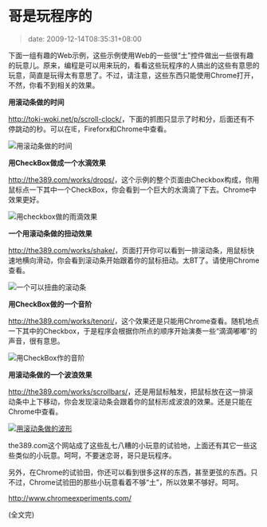 # 哥是玩程序的
>date: 2009-12-14T08:35:31+08:00


下面一组有趣的Web示例，这些示例使用Web的一些很“土”控件做出一些很有趣的玩意儿。原来，编程是可以用来玩的，看看这些玩程序的人搞出的这些有意思的玩意，简直是玩得太有意思了。不过，请注意，这些东西只能使用Chrome打开，不然，你看不到相关的效果。


**用滚动条做的时间**


<http://toki-woki.net/p/scroll-clock/>，下面的抓图只显示了时和分，后面还有不停跳动的秒。可以在IE，Fireforx和Chrome中查看。


![用滚动条做的时间](https://coolshell.cn/wp-content/uploads/2009/12/scroll_timer-300x162.jpg "用滚动条做的时间")


**用CheckBox做成一个水滴效果**


<http://the389.com/works/drops/>，这个示例的整个页面由Checkbox构成，你用鼠标点一下其中一个CheckBox，你会看到一个巨大的水滴滴了下去。Chrome中效果更好。


![用checkbox做的雨滴效果](https://coolshell.cn/wp-content/uploads/2009/12/rain_drop.jpg "用checkbox做的雨滴效果")



**一个用滚动条做的扭动效果**


<http://the389.com/works/shake/>，页面打开你可以看到一排滚动条，用鼠标快速地横向滑动，你会看到滚动条开始跟着你的鼠标扭动。太BT了。请使用Chrome查看。


![一个可以扭曲的滚动条](https://coolshell.cn/wp-content/uploads/2009/12/shake-300x255.jpg "一个可以扭曲的滚动条")


**用CheckBox做的一个音阶**


<http://the389.com/works/tenori/>，这个效果还是只能用Chrome查看。随机地点一下其中的Checkbox，于是程序会根据你所点的顺序开始演奏一些“滴滴嘟嘟”的声音，很有意思。


![用CheckBox作的音阶](https://coolshell.cn/wp-content/uploads/2009/12/tenori-274x300.jpg "用CheckBox作的音阶")


**用滚动条做的一个波浪效果**


<http://the389.com/works/scrollbars/>，还是用鼠标触发，把鼠标放在这一排滚动条中上下移动，你会发现滚动条会跟着你的鼠标形成波浪的效果。还是只能在Chrome中查看。


[![用滚动条做的波形](https://coolshell.cn/wp-content/uploads/2009/12/wave-300x194.jpg "用滚动条做的波形")](http://toki-woki.net/p/scroll-clock/)


the389.com这个网站成了这些乱七八糟的小玩意的试验地，上面还有其它一些这些类似的小玩意。呵呵，不要迷恋哥，哥只是玩程序。


另外，在Chrome的试验田，你还可以看到很多这样的东西，甚至更弦的东西。只不过，Chrome试验田的那些小玩意看着不够“土”，所以效果不够好。呵呵。  

<http://www.chromeexperiments.com/>


(全文完)




